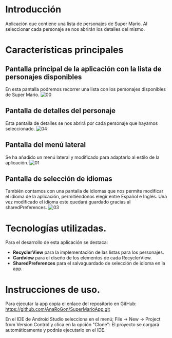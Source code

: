 # Introducción
Aplicación que contiene una lista de personajes de Super Mario. Al seleccionar cada personaje se nos abrirán los detalles del mismo.

# Características principales
## Pantalla principal de la aplicación con la lista de personajes disponibles
En esta pantalla podremos recorrer una lista con los personajes disponibles de Super Mario. 
![00](https://github.com/user-attachments/assets/1ec8b2f0-2857-413c-809b-7dfdaa9894d6) 

## Pantalla de detalles del personaje
Esta pantalla de detalles se nos abrirá por cada personaje que hayamos seleccionado. 
![04](https://github.com/user-attachments/assets/7561a895-7b29-42c1-a70e-90d91dc7323b)

## Pantalla del menú lateral
Se ha añadido un menú lateral y modificado para adaptarlo al estilo de la aplicación. 
![01](https://github.com/user-attachments/assets/252fcd69-113e-4621-9867-252705f84dd5)

## Pantalla de selección de idiomas 
También contamos con una pantalla de idiomas que nos permite modificar el idioma de la aplicación, permitiéndonos elegir entre
Español e Inglés. Una vez modificado el idioma este quedará guardado gracias al sharedPreferences. 
![03](https://github.com/user-attachments/assets/eba45100-a403-42aa-ae11-9f0d097c0a1c)

# Tecnologías utilizadas. 

Para el desarrollo de esta aplicación se destaca: 
* **RecyclerView** para la implementación de las listas para los personajes.
* **Cardview** para el diseño de los elementos de cada RecyclerView.
* **SharedPreferences** para el salvaguardado de selección de idioma en la app.
  
# Instrucciones de uso.

Para ejecutar la app copia el enlace del repositorio en GitHub: <https://github.com/AnaRoGon/SuperMarioApp.git>

En el IDE de Android Studio selecciona en el menú; 
File -> New -> Project from Version Control y clica en la opción "Clone": 
El proyecto se cargará automáticamente y podrás ejecutarlo en el IDE. 
